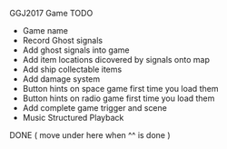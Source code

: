 GGJ2017 Game TODO

* Game name
* Record Ghost signals
* Add ghost signals into game
* Add item locations dicovered by signals onto map
* Add ship collectable items
* Add damage system
* Button hints on space game first time you load them
* Button hints on radio game first time you load them
* Add complete game trigger and scene
* Music Structured Playback

DONE ( move under here when ^^ is done )
